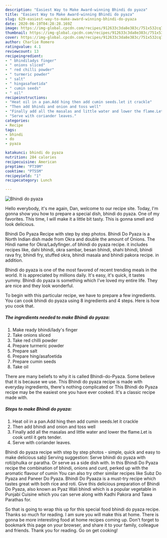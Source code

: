 ```yaml
---
description: "Easiest Way to Make Award-winning Bhindi do pyaza"
title: "Easiest Way to Make Award-winning Bhindi do pyaza"
slug: 629-easiest-way-to-make-award-winning-bhindi-do-pyaza
date: 2020-06-19T04:28:28.169Z
image: https://img-global.cpcdn.com/recipes/912633c3da8e383c/751x532cq70/bhindi-do-pyaza-recipe-main-photo.jpg
thumbnail: https://img-global.cpcdn.com/recipes/912633c3da8e383c/751x532cq70/bhindi-do-pyaza-recipe-main-photo.jpg
cover: https://img-global.cpcdn.com/recipes/912633c3da8e383c/751x532cq70/bhindi-do-pyaza-recipe-main-photo.jpg
author: Charlie Romero
ratingvalue: 4.1
reviewcount: 13
recipeingredient:
- " bhindiladys finger"
- " onions sliced"
- " red chilli powder"
- " turmeric powder"
- " salt"
- " hingasafoetida"
- " cumin seeds"
- " oil"
recipeinstructions:
- "Heat oil in a pan.Add hing then add cumin seeds.let it crackle"
- "Then add bhindi and onion and toss well"
- "Finally add all the masalas and little water and lower the flame.Let is cook until it gets tender."
- "Serve with coriander leaves."
categories:
- Recipe
tags:
- bhindi
- do
- pyaza

katakunci: bhindi do pyaza 
nutrition: 284 calories
recipecuisine: American
preptime: "PT39M"
cooktime: "PT55M"
recipeyield: "1"
recipecategory: Lunch

---
```



![Bhindi do pyaza](https://img-global.cpcdn.com/recipes/912633c3da8e383c/751x532cq70/bhindi-do-pyaza-recipe-main-photo.jpg)

Hello everybody, it's me again, Dan, welcome to our recipe site. Today, I'm gonna show you how to prepare a special dish, bhindi do pyaza. One of my favorites. This time, I will make it a little bit tasty. This is gonna smell and look delicious.

Bhindi Do Pyaza Recipe with step by step photos. Bhindi Do Pyaza is a North Indian dish made from Okra and double the amount of Onions. The Hindi name for Okra/Ladyfinger..of bhindi do pyaza recipe. it includes recipes like, dahi bhindi, okra sambar, besan bhindi, shahi bhindi, bhindi rava fry, bhindi fry, stuffed okra, bhindi masala and bhindi pakora recipe. in addition.

Bhindi do pyaza is one of the most favored of recent trending meals in the world. It is appreciated by millions daily. It's easy, it's quick, it tastes yummy. Bhindi do pyaza is something which I've loved my entire life. They are nice and they look wonderful.


To begin with this particular recipe, we have to prepare a few ingredients. You can cook bhindi do pyaza using 8 ingredients and 4 steps. Here is how you cook that.

<!--inarticleads1-->

##### The ingredients needed to make Bhindi do pyaza:

1. Make ready  bhindi/lady&#39;s finger
1. Take  onions sliced
1. Take  red chilli powder
1. Prepare  turmeric powder
1. Prepare  salt
1. Prepare  hing/asafoetida
1. Prepare  cumin seeds
1. Take  oil


There are many beliefs to why it is called Bhindi-do-Pyaza. Some believe that it is because we use. This Bhindi do pyaza recipe is made with everyday ingredients, there&#39;s nothing complicated or This Bhindi do Pyaza recipe may be the easiest one you have ever cooked. It&#39;s a classic recipe made with. 

<!--inarticleads2-->

##### Steps to make Bhindi do pyaza:

1. Heat oil in a pan.Add hing then add cumin seeds.let it crackle
1. Then add bhindi and onion and toss well
1. Finally add all the masalas and little water and lower the flame.Let is cook until it gets tender.
1. Serve with coriander leaves.


Bhindi do pyaza recipe with step by step photos - simple, quick and easy to make delicious sabji Serving suggestion: Serve bhindi do pyaza with roti/phulka or paratha. Or serve as a side dish with. In this Bhindi Do Pyaza recipe the combination of bhindi, onions and curd, perked up with the aromatic flavour of cumin You can also try other similar recipes like Subz Do Pyaza and Paneer Do Pyaza. Bhindi Do Pyaaza is a must-try recipe which tastes great with both rice and roti. Give this delicious preparation of Bhindi Do Pyaza, also known as Pyaz Wali bhindi which is a popular vegetable in Punjabi Cuisine which you can serve along with Kadhi Pakora and Tawa Parathas for. 

So that is going to wrap this up for this special food bhindi do pyaza recipe. Thanks so much for reading. I am sure you will make this at home. There is gonna be more interesting food at home recipes coming up. Don't forget to bookmark this page on your browser, and share it to your family, colleague and friends. Thank you for reading. Go on get cooking!
